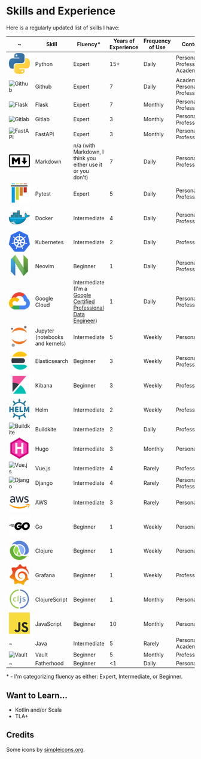 # Skills and Experience

Here is a regularly updated list of skills I have:

~ | Skill | Fluency\* | Years of Experience | Frequency of Use | Context
--- | --- | --- | --- | --- | ---
![Python](/img/skills/python.png "Python") | Python | Expert | 15+ | Daily | Personal, Professional, Academic
![Github](https://cdn.jsdelivr.net/npm/simple-icons@v7/icons/github.svg "Github") | Github | Expert | 7 | Daily | Academic, Personal, Professional
![Flask](https://cdn.jsdelivr.net/npm/simple-icons@v7/icons/flask.svg "Flask") | Flask | Expert | 7 | Monthly | Personal, Professional
![Gitlab](https://cdn.jsdelivr.net/npm/simple-icons@v7/icons/gitlab.svg "Gitlab") | Gitlab | Expert | 3 | Monthly | Personal, Professional
![FastAPI](https://cdn.jsdelivr.net/npm/simple-icons@v7/icons/fastapi.svg "FastAPI") | FastAPI | Expert | 3 | Monthly | Personal, Professional
![Markdown](/img/skills/markdown.png "Markdown") | Markdown | n/a (with Markdown, I think you either use it or you don't) | 7 | Daily | Personal, Professional
![Pytest](/img/skills/pytest.png "Pytest")| Pytest | Expert | 5 | Daily | Personal, Professional
![Docker](/img/skills/docker.png "Docker") | Docker | Intermediate | 4 | Daily | Personal, Professional
![Kubernetes](/img/skills/kubernetes.png "Kubernetes") | Kubernetes | Intermediate | 2 | Daily | Professional
![Neovim](/img/skills/neovim.png "Neovim") | Neovim | Beginner | 1 | Daily | Personal, Professional
![Google Cloud](/img/skills/google-cloud.png "Google Cloud") | Google Cloud | Intermediate (I'm a [Google Certified Professional Data Engineer](https://cloud.google.com/certification/data-engineer)) | 1 | Daily | Personal, Professional
![Jupyter (notebooks and kernels)](/img/skills/jupyter.png "Jupyter (notebooks and kernals)") | Jupyter (notebooks and kernels) | Intermediate | 5 | Weekly | Personal
![Elasticsearch](/img/skills/elastic-elasticsearch.png "Elasticsearch") | Elasticsearch | Beginner | 3 | Weekly | Personal, Professional
![Kibana](/img/skills/elastic-kibana.png "Kibana") | Kibana | Beginner | 3 | Weekly | Professional
![Helm](/img/skills/helm.png "Helm") | Helm | Intermediate | 2 | Weekly | Professional
![Buildkite](https://cdn.jsdelivr.net/npm/simple-icons@v7/icons/buildkite.svg "Buildkite") | Buildkite | Intermediate | 2 | Daily | Professional
![Hugo](/img/skills/hugo.png "Hugo") | Hugo | Intermediate | 3 | Monthly | Personal
![Vue.js](https://cdn.jsdelivr.net/npm/simple-icons@v7/icons/vuedotjs.svg "Vue.js") | Vue.js | Intermediate | 4 | Rarely | Professional
![Django](https://cdn.jsdelivr.net/npm/simple-icons@v7/icons/django.svg "Django") | Django | Intermediate | 4 | Rarely | Personal, Professional
![AWS](/img/skills/aws.png "AWS") | AWS | Intermediate | 3 | Rarely | Personal
![Go](/img/skills/go.png "Go") | Go | Beginner | 1 | Weekly | Personal
![Clojure](/img/skills/clojure.png "Clojure") | Clojure | Beginner | 1 | Weekly | Personal
![Grafana](/img/skills/grafana.png "Grafana") | Grafana | Beginner | 1 | Weekly | Professional
![ClojureScript](/img/skills/clojurescript.png "ClojureScript") | ClojureScript | Beginner | 1 | Monthly | Personal
![JavaScript](/img/skills/javascript.png "JavaScript") | JavaScript | Beginner | 10 | Monthly | Personal
~ | Java | Intermediate | 5 | Rarely | Personal, Academic
![Vault](https://cdn.jsdelivr.net/npm/simple-icons@v7/icons/vault.svg "Vault") | Vault | Beginner | 5 | Monthly | Professional
~ | Fatherhood | Beginner | <1 | Daily | Personal

\* - I'm categorizing fluency as either: Expert, Intermediate, or Beginner.

## Want to Learn...

- Kotlin and/or Scala
- TLA+

## Credits

Some icons by [simpleicons.org](https://simpleicons.org/).

